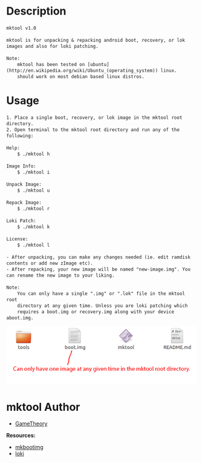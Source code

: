 # Description
~~~~
mktool v1.0

mktool is for unpacking & repacking android boot, recovery, or lok images and also for loki patching.

Note:
	mktool has been tested on [ubuntu](http://en.wikipedia.org/wiki/Ubuntu_(operating_system)) linux.
	should work on most debian based linux distros.
~~~~

# Usage
~~~~
1. Place a single boot, recovery, or lok image in the mktool root directory.
2. Open terminal to the mktool root directory and run any of the following:

Help:
	$ ./mktool h

Image Info:
	$ ./mktool i

Unpack Image:
	$ ./mktool u

Repack Image:
	$ ./mktool r

Loki Patch:
	$ ./mktool k

License:
	$ ./mktool l

- After unpacking, you can make any changes needed (ie. edit ramdisk contents or add new zImage etc).
- After repacking, your new image will be named "new-image.img". You can rename the new image to your liking.

Note:
	You can only have a single ".img" or ".lok" file in the mktool root
	directory at any given time. Unless you are loki patching which
	requires a boot.img or recovery.img along with your device aboot.img.
~~~~

![image](tools/rdir.png)

# mktool Author
- [GameTheory](https://github.com/GameTheory-)


**Resources:**
- [mkbootimg](https://github.com/GameTheory-/mkbootimg)
- [loki](https://github.com/GameTheory-/loki)

